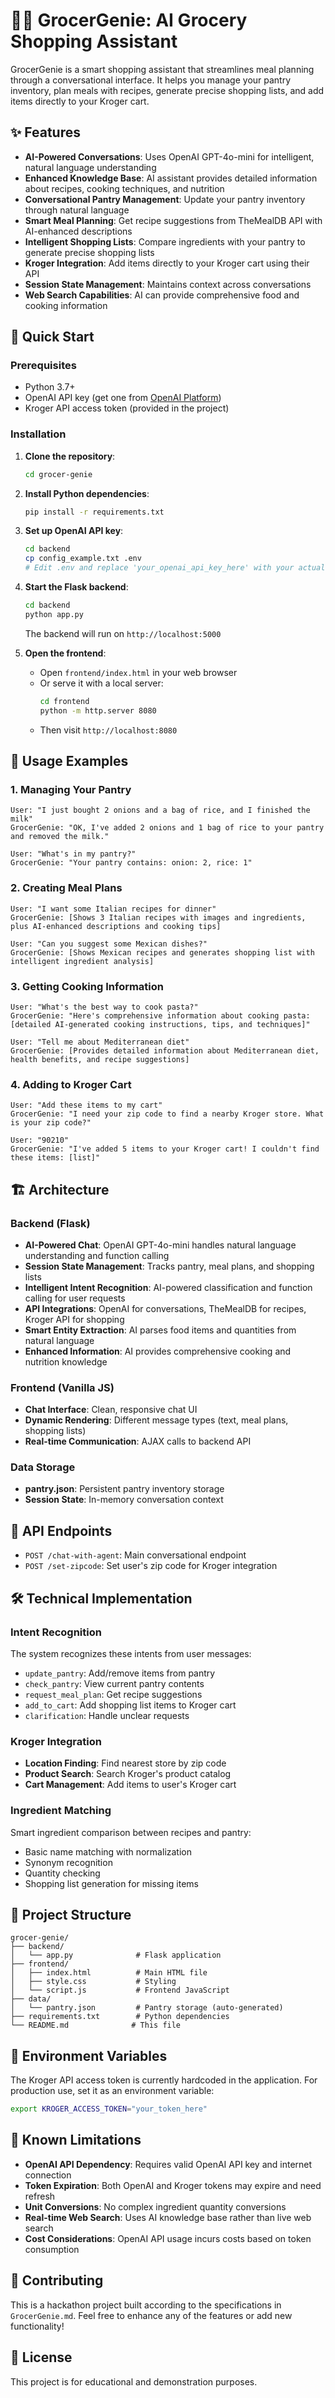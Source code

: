 # 🧞‍♂️ GrocerGenie: AI Grocery Shopping Assistant

GrocerGenie is a smart shopping assistant that streamlines meal planning through a conversational interface. It helps you manage your pantry inventory, plan meals with recipes, generate precise shopping lists, and add items directly to your Kroger cart.

## ✨ Features

- **AI-Powered Conversations**: Uses OpenAI GPT-4o-mini for intelligent, natural language understanding
- **Enhanced Knowledge Base**: AI assistant provides detailed information about recipes, cooking techniques, and nutrition
- **Conversational Pantry Management**: Update your pantry inventory through natural language
- **Smart Meal Planning**: Get recipe suggestions from TheMealDB API with AI-enhanced descriptions
- **Intelligent Shopping Lists**: Compare ingredients with your pantry to generate precise shopping lists
- **Kroger Integration**: Add items directly to your Kroger cart using their API
- **Session State Management**: Maintains context across conversations
- **Web Search Capabilities**: AI can provide comprehensive food and cooking information

## 🚀 Quick Start

### Prerequisites

- Python 3.7+
- OpenAI API key (get one from [OpenAI Platform](https://platform.openai.com/api-keys))
- Kroger API access token (provided in the project)

### Installation

1. **Clone the repository**:
   ```bash
   cd grocer-genie
   ```

2. **Install Python dependencies**:
   ```bash
   pip install -r requirements.txt
   ```

3. **Set up OpenAI API key**:
   ```bash
   cd backend
   cp config_example.txt .env
   # Edit .env and replace 'your_openai_api_key_here' with your actual OpenAI API key
   ```

4. **Start the Flask backend**:
   ```bash
   cd backend
   python app.py
   ```
   The backend will run on `http://localhost:5000`

4. **Open the frontend**:
   - Open `frontend/index.html` in your web browser
   - Or serve it with a local server:
     ```bash
     cd frontend
     python -m http.server 8080
     ```
   - Then visit `http://localhost:8080`

## 🎯 Usage Examples

### 1. Managing Your Pantry

```
User: "I just bought 2 onions and a bag of rice, and I finished the milk"
GrocerGenie: "OK, I've added 2 onions and 1 bag of rice to your pantry and removed the milk."

User: "What's in my pantry?"
GrocerGenie: "Your pantry contains: onion: 2, rice: 1"
```

### 2. Creating Meal Plans

```
User: "I want some Italian recipes for dinner"
GrocerGenie: [Shows 3 Italian recipes with images and ingredients, plus AI-enhanced descriptions and cooking tips]

User: "Can you suggest some Mexican dishes?"
GrocerGenie: [Shows Mexican recipes and generates shopping list with intelligent ingredient analysis]
```

### 3. Getting Cooking Information

```
User: "What's the best way to cook pasta?"
GrocerGenie: "Here's comprehensive information about cooking pasta: [detailed AI-generated cooking instructions, tips, and techniques]"

User: "Tell me about Mediterranean diet"
GrocerGenie: [Provides detailed information about Mediterranean diet, health benefits, and recipe suggestions]
```

### 4. Adding to Kroger Cart

```
User: "Add these items to my cart"
GrocerGenie: "I need your zip code to find a nearby Kroger store. What is your zip code?"

User: "90210"
GrocerGenie: "I've added 5 items to your Kroger cart! I couldn't find these items: [list]"
```

## 🏗️ Architecture

### Backend (Flask)
- **AI-Powered Chat**: OpenAI GPT-4o-mini handles natural language understanding and function calling
- **Session State Management**: Tracks pantry, meal plans, and shopping lists
- **Intelligent Intent Recognition**: AI-powered classification and function calling for user requests
- **API Integrations**: OpenAI for conversations, TheMealDB for recipes, Kroger API for shopping
- **Smart Entity Extraction**: AI parses food items and quantities from natural language
- **Enhanced Information**: AI provides comprehensive cooking and nutrition knowledge

### Frontend (Vanilla JS)
- **Chat Interface**: Clean, responsive chat UI
- **Dynamic Rendering**: Different message types (text, meal plans, shopping lists)
- **Real-time Communication**: AJAX calls to backend API

### Data Storage
- **pantry.json**: Persistent pantry inventory storage
- **Session State**: In-memory conversation context

## 🔧 API Endpoints

- `POST /chat-with-agent`: Main conversational endpoint
- `POST /set-zipcode`: Set user's zip code for Kroger integration

## 🛠️ Technical Implementation

### Intent Recognition
The system recognizes these intents from user messages:
- `update_pantry`: Add/remove items from pantry
- `check_pantry`: View current pantry contents
- `request_meal_plan`: Get recipe suggestions
- `add_to_cart`: Add shopping list items to Kroger cart
- `clarification`: Handle unclear requests

### Kroger Integration
- **Location Finding**: Find nearest store by zip code
- **Product Search**: Search Kroger's product catalog
- **Cart Management**: Add items to user's Kroger cart

### Ingredient Matching
Smart ingredient comparison between recipes and pantry:
- Basic name matching with normalization
- Synonym recognition
- Quantity checking
- Shopping list generation for missing items

## 📁 Project Structure

```
grocer-genie/
├── backend/
│   └── app.py              # Flask application
├── frontend/
│   ├── index.html          # Main HTML file
│   ├── style.css           # Styling
│   └── script.js           # Frontend JavaScript
├── data/
│   └── pantry.json         # Pantry storage (auto-generated)
├── requirements.txt        # Python dependencies
└── README.md              # This file
```

## 🔑 Environment Variables

The Kroger API access token is currently hardcoded in the application. For production use, set it as an environment variable:

```bash
export KROGER_ACCESS_TOKEN="your_token_here"
```

## 🚧 Known Limitations

- **OpenAI API Dependency**: Requires valid OpenAI API key and internet connection
- **Token Expiration**: Both OpenAI and Kroger tokens may expire and need refresh
- **Unit Conversions**: No complex ingredient quantity conversions
- **Real-time Web Search**: Uses AI knowledge base rather than live web search
- **Cost Considerations**: OpenAI API usage incurs costs based on token consumption

## 🤝 Contributing

This is a hackathon project built according to the specifications in `GrocerGenie.md`. Feel free to enhance any of the features or add new functionality!

## 📄 License

This project is for educational and demonstration purposes.